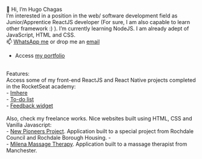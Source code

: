 👋 Hi, I’m Hugo Chagas
</br>
I’m interested in a position in the web/ software development field as Junior/Apprentice ReactJS developer (For sure, I am also capable to learn other framework :) ). I’m currently learning NodeJS. I am already adept of JavaScript, HTML and CSS.
</br>
📫 <a href='https://wa.me/447450599950'>WhatsApp me</a> or drop me an <a href='mailto:hugochagasuk@gmail.com'>email</a>
</br>
- Access <a href='https://h-chagas.github.io/hugo-portfolio/'>my portfolio</a>
</br>
Features:
</br>
Access some of my front-end ReactJS and React Native projects completed in the RocketSeat academy:
</br>
-  <a href="https://github.com/h-chagas/imhere" target='_blank'>Imhere</a>
</br>
-  <a href="https://github.com/h-chagas/to-do-list-react-ignite-challenge-01" target='_blank'>To-do list</a>
</br>
-  <a href="https://feedback-widget-wine.vercel.app/" target='_blank'>Feedback widget</a>
</br>
</br>
Also, check my freelance works. Nice websites built using HTML, CSS and Vanilla Javascript:
</br>
- <a href='https://www.newpioneersproject.co.uk/' target='_blank'>New Pioneers Project</a>. Application built to a special project from Rochdale Council and Rochdale Borough Housing.
- </br>
- <a href='https://milenamassagetherapy.co.uk/' target='_blank'>Milena Massage Therapy</a>. Application built to a massage therapist from Manchester.

<!---
h-chagas/h-chagas is a ✨ special ✨ repository because its `README.md` (this file) appears on your GitHub profile.
You can click the Preview link to take a look at your changes.
--->
